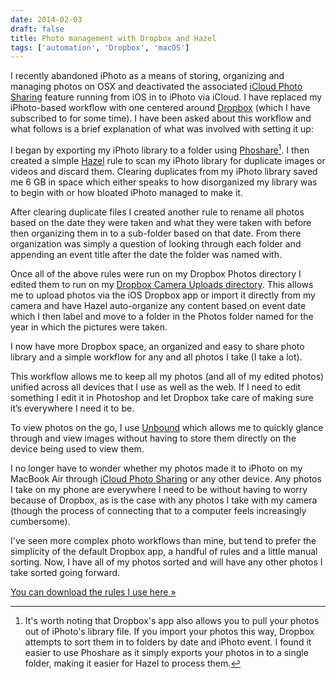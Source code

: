 ```yaml
---
date: 2014-02-03
draft: false
title: Photo management with Dropbox and Hazel
tags: ['automation', 'Dropbox', 'macOS']
---
```


I recently abandoned iPhoto as a means of storing, organizing and managing photos on OSX and deactivated the associated [iCloud Photo Sharing](http://www.apple.com/icloud/icloud-photo-sharing.html 'iCloud Photo Sharing') feature running from iOS in to iPhoto via iCloud.<!-- excerpt --> I have replaced my iPhoto-based workflow with one centered around [Dropbox](http://dropbox.com) (which I have subscribed to for some time). I have been asked about this workflow and what follows is a brief explanation of what was involved with setting it up:

I began by exporting my iPhoto library to a folder using [Phoshare](http://code.google.com/p/phoshare/)[^iphoto]. I then created a simple [Hazel](http://www.noodlesoft.com/hazel.php) rule to scan my iPhoto library for duplicate images or videos and discard them. Clearing duplicates from my iPhoto library saved me 6 GB in space which either speaks to how disorganized my library was to begin with or how bloated iPhoto managed to make it.

After clearing duplicate files I created another rule to rename all photos based on the date they were taken and what they were taken with before then organizing them in to a sub-folder based on that date. From there organization was simply a question of looking through each folder and appending an event title after the date the folder was named with.

Once all of the above rules were run on my Dropbox Photos directory I edited them to run on my [Dropbox Camera Uploads directory](https://www.dropbox.com/help/289/en 'How do I use Camera Upload?'). This allows me to upload photos via the iOS Dropbox app or import it directly from my camera and have Hazel auto-organize any content based on event date which I then label and move to a folder in the Photos folder named for the year in which the pictures were taken.

I now have more Dropbox space, an organized and easy to share photo library and a simple workflow for any and all photos I take (I take a lot).

This workflow allows me to keep all my photos (and all of my edited photos) unified across all devices that I use as well as the web. If I need to edit something I edit it in Photoshop and let Dropbox take care of making sure it’s everywhere I need it to be.

To view photos on the go, I use [Unbound](http://unboundapp.com 'Unbound') which allows me to quickly glance through and view images without having to store them directly on the device being used to view them.

I no longer have to wonder whether my photos made it to iPhoto on my MacBook Air through [iCloud Photo Sharing](http://www.apple.com/icloud/icloud-photo-sharing.html 'iCloud Photo Sharing') or any other device. Any photos I take on my phone are everywhere I need to be without having to worry because of Dropbox, as is the case with any photos I take with my camera (though the process of connecting that to a computer feels increasingly cumbersome).

I've seen more complex photo workflows than mine, but tend to prefer the simplicity of the default Dropbox app, a handful of rules and a little manual sorting. Now, I have all of my photos sorted and will have any other photos I take sorted going forward.

[You can download the rules I use here »](https://d.pr/m2tV 'Hazel rules for Dropbox Camera Uploads')

[^iphoto]: It's worth noting that Dropbox's app also allows you to pull your photos out of iPhoto's library file. If you import your photos this way, Dropbox attempts to sort them in to folders by date and iPhoto event. I found it easier to use Phoshare as it simply exports your photos in to a single folder, making it easier for Hazel to process them.
